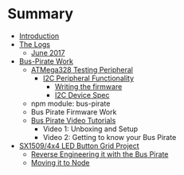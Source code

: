 # Summary

* [Introduction](README.md)
* [The Logs](the-logs.md)
  * [June 2017](the-logs/june-2017.md)
* [Bus-Pirate Work](bus-pirate-work.md)
  * [ATMega328 Testing Peripheral](atmega328-testing-peripheral.md)
    * [I2C Peripheral Functionality](atmega328-testing-peripheral/i2c-peripheral-functionality.md)
      * [Writing the firmware](atmega328-testing-peripheral/i2c-peripheral-functionality/writing-the-firmware.md)
      * [I2C Device Spec](atmega328-testing-peripheral/i2c-peripheral-functionality/i2c-device-spec.md)
  * npm module: bus-pirate
  * Bus Pirate Firmware Work
  * [Bus Pirate Video Tutorials](bus-pirate-video-tutorials.md)
    * Video 1: Unboxing and Setup
    * Video 2: Getting to know your Bus Pirate
* [SX1509/4x4 LED Button Grid Project](sx15094x4-led-button-grid-project.md)
  * [Reverse Engineering it with the Bus Pirate](sx15094x4-led-button-grid-project/reverse-engineering-it-with-the-bus-pirate.md)
  * [Moving it to Node](sx15094x4-led-button-grid-project/moving-it-to-node.md)

